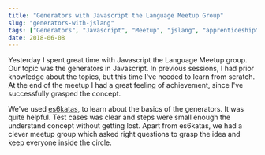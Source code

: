 ```yaml
---
title: "Generators with Javascript the Language Meetup Group"
slug: "generators-with-jslang"
tags: ["Generators", "Javascript", "Meetup", "jslang", "apprenticeship"]
date: 2018-06-08
---
```


Yesterday I spent great time with Javascript the Language Meetup group. Our topic was the generators in Javascript. In previous sessions, I had prior knowledge about the topics, but this time I've needed to learn from scratch. At the end of the meetup I had a great feeling of achievement, since I've successfully grasped the concept.

We've used [es6katas](http://es6katas.org/), to learn about the basics of the generators. It was quite helpful. Test cases was clear and steps were small enough the understand concept without getting lost. Apart from es6katas, we had a clever meetup group which asked right questions to grasp the idea and keep everyone inside the circle.
